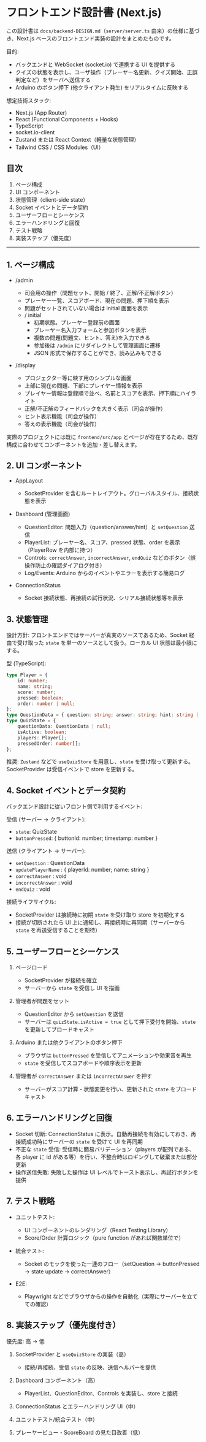 # フロントエンド設計書 (Next.js)

この設計書は `docs/backend-DESIGN.md`（`server/server.ts` 由来）の仕様に基づき、Next.js ベースのフロントエンド実装の設計をまとめたものです。

目的:

-   バックエンドと WebSocket (socket.io) で連携する UI を提供する
-   クイズの状態を表示し、ユーザ操作（プレーヤー名更新、クイズ開始、正誤判定など）をサーバへ送信する
-   Arduino のボタン押下 (他クライアント発生) をリアルタイムに反映する

想定技術スタック:

-   Next.js (App Router)
-   React (Functional Components + Hooks)
-   TypeScript
-   socket.io-client
-   Zustand または React Context（軽量な状態管理）
-   Tailwind CSS / CSS Modules（UI）

## 目次

1. ページ構成
2. UI コンポーネント
3. 状態管理（client-side state）
4. Socket イベントとデータ契約
5. ユーザーフローとシーケンス
6. エラーハンドリングと回復
7. テスト戦略
8. 実装ステップ（優先度）

---

## 1. ページ構成

-   /admin

    -   司会用の操作（問題セット、開始 / 終了、正解/不正解ボタン）
    -   プレーヤー一覧、スコアボード、現在の問題、押下順を表示
    -   問題がセットされていない場合は initial 画面を表示
    -   / initial
        -   初期状態。プレーヤー登録前の画面
        -   プレーヤー名入力フォームと参加ボタンを表示
        -   複数の問題(問題文、ヒント、答え)を入力できる
        -   参加後は `/admin` にリダイレクトして管理画面に遷移
        -   JSON 形式で保存することができ、読み込みもできる

-   /display
    -   プロジェクター等に映す用のシンプルな画面
    -   上部に現在の問題、下部にプレイヤー情報を表示
    -   プレイヤー情報は登録順で並べ、名前とスコアを表示、押下順にハイライト
    -   正解/不正解のフィードバックを大きく表示（司会が操作）
    -   ヒント表示機能（司会が操作）
    -   答えの表示機能（司会が操作）

実際のプロジェクトには既に `frontend/src/app` とページが存在するため、既存構成に合わせてコンポーネントを追加・差し替えます。

## 2. UI コンポーネント

-   AppLayout

    -   SocketProvider を含むルートレイアウト。グローバルスタイル、接続状態を表示

-   Dashboard (管理画面)

    -   QuestionEditor: 問題入力（question/answer/hint）と `setQuestion` 送信
    -   PlayerList: プレーヤー名、スコア、pressed 状態、order を表示（PlayerRow を内部に持つ）
    -   Controls: `correctAnswer`, `incorrectAnswer`, `endQuiz` などのボタン（誤操作防止の確認ダイアログ付き）
    -   Log/Events: Arduino からのイベントやエラーを表示する簡易ログ

-   ConnectionStatus
    -   Socket 接続状態、再接続の試行状況、シリアル接続状態等を表示

## 3. 状態管理

設計方針: フロントエンドではサーバーが真実のソースであるため、Socket 経由で受け取った `state` を単一のソースとして扱う。ローカル UI 状態は最小限にする。

型 (TypeScript):

```ts
type Player = {
    id: number;
    name: string;
    score: number;
    pressed: boolean;
    order: number | null;
};
type QuestionData = { question: string; answer: string; hint: string | null };
type QuizState = {
    questionData: QuestionData | null;
    isActive: boolean;
    players: Player[];
    pressedOrder: number[];
};
```

推奨: `Zustand` などで `useQuizStore` を用意し、`state` を受け取って更新する。SocketProvider は受信イベントで store を更新する。

## 4. Socket イベントとデータ契約

バックエンド設計に従いフロント側で利用するイベント:

受信 (サーバー → クライアント):

-   `state`: QuizState
-   `buttonPressed`: { buttonId: number; timestamp: number }

送信 (クライアント → サーバー):

-   `setQuestion` : QuestionData
-   `updatePlayerName` : { playerId: number; name: string }
-   `correctAnswer` : void
-   `incorrectAnswer` : void
-   `endQuiz` : void

接続ライフサイクル:

-   SocketProvider は接続時に初期 `state` を受け取り store を初期化する
-   接続が切断されたら UI 上に通知し、再接続時に再同期（サーバーから `state` を再送受信することを期待）

## 5. ユーザーフローとシーケンス

1. ページロード

    - SocketProvider が接続を確立
    - サーバーから `state` を受信し UI を描画

2. 管理者が問題をセット

    - QuestionEditor から `setQuestion` を送信
    - サーバーは `quizState.isActive = true` として押下受付を開始、`state` を更新してブロードキャスト

3. Arduino または他クライアントのボタン押下

    - ブラウザは `buttonPressed` を受信してアニメーションや効果音を再生
    - `state` を受信してスコアボードや順序表示を更新

4. 管理者が `correctAnswer` または `incorrectAnswer` を押す
    - サーバーがスコア計算・状態変更を行い、更新された `state` をブロードキャスト

## 6. エラーハンドリングと回復

-   Socket 切断: ConnectionStatus に表示。自動再接続を有効にしておき、再接続成功時にサーバーの `state` を受けて UI を再同期
-   不正な `state` 受信: 受信時に簡易バリデーション（players が配列である、各 player に id がある等）を行い、不整合時はロギングして破棄または部分更新
-   操作送信失敗: 失敗した操作は UI レベルでトースト表示し、再試行ボタンを提供

## 7. テスト戦略

-   ユニットテスト:

    -   UI コンポーネントのレンダリング（React Testing Library）
    -   Score/Order 計算ロジック（pure function があれば関数単位で）

-   統合テスト:

    -   Socket のモックを使った一連のフロー（setQuestion → buttonPressed → state update → correctAnswer）

-   E2E:
    -   Playwright などでブラウザからの操作を自動化（実際にサーバーを立てての確認）

## 8. 実装ステップ（優先度付き）

優先度: 高 → 低

1. SocketProvider と `useQuizStore` の実装（高）

    - 接続/再接続、受信 `state` の反映、送信ヘルパーを提供

2. Dashboard コンポーネント（高）

    - PlayerList、QuestionEditor、Controls を実装し、store と接続

3. ConnectionStatus とエラーハンドリング UI（中）

4. ユニットテスト/統合テスト（中）

5. プレーヤービュー・ScoreBoard の見た目改善（低）
